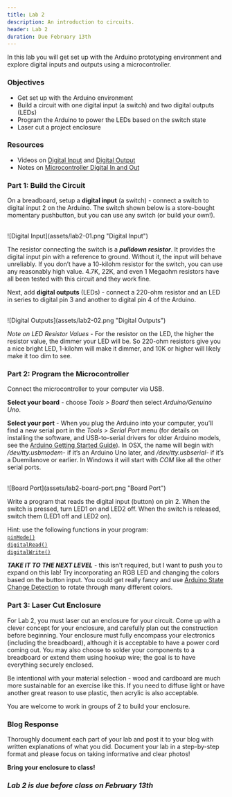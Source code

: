 ```yaml
---
title: Lab 2
description: An introduction to circuits.
header: Lab 2
duration: Due February 13th
---
```


In this lab you will get set up with the Arduino prototyping environment and explore digital inputs and outputs using a microcontroller.

### <span class="lab-sect">Objectives</span>
+ Get set up with the Arduino environment
+ Build a circuit with one digital input (a switch) and two digital outputs (LEDs)
+ Program the Arduino to power the LEDs based on the switch state
+ Laser cut a project enclosure

### <span class="lab-sect">Resources</span>
+ Videos on [Digital Input](https://vimeo.com/86548673) and [Digital Output](https://vimeo.com/86534049)
+ Notes on [Microcontroller Digital In and Out](https://itp.nyu.edu/physcomp/lessons/microcontrollers/digital-input-output/)

### <span class="lab-sect">Part 1: Build the Circuit</span>

On a breadboard, setup a **digital input** (a switch) - connect a switch to digital input 2 on the Arduino. The switch shown below is a store-bought momentary pushbutton, but you can use any switch (or build your own!).

<br>
![Digital Input](assets/lab2-01.png "Digital Input")
<br>

The resistor connecting the switch is a ***pulldown resistor***. It provides the digital input pin with a reference to ground. Without it, the input will behave unreliably. If you don’t have a 10-kilohm resistor for the switch, you can use any reasonably high value. 4.7K, 22K, and even 1 Megaohm resistors have all been tested with this circuit and they work fine.

Next, add **digital outputs** (LEDs) - connect a 220-ohm resistor and an LED in series to digital pin 3 and another to digital pin 4 of the Arduino.

<br>
![Digital Outputs](assets/lab2-02.png "Digital Outputs")
<br>

*Note on LED Resistor Values* - For the resistor on the LED, the higher the resistor value, the dimmer your LED will be. So 220-ohm resistors give you a nice bright LED, 1-kilohm will make it dimmer, and 10K or higher will likely make it too dim to see.

### <span class="lab-sect">Part 2: Program the Microcontroller</span>

Connect the microcontroller to your computer via USB.

**Select your board** - choose *Tools > Board* then select *Arduino/Genuino Uno*.

**Select your port** - When you plug the Arduino into your computer, you’ll find a new serial port in the *Tools > Serial Port* menu (for details on installing the software, and USB-to-serial drivers for older Arduino models, see the [Arduino Getting Started Guide](https://www.arduino.cc/en/Guide/HomePage)). In OSX, the name will begin with */dev/tty.usbmodem-* if it’s an Arduino Uno later, and */dev/tty.usbserial-* if it’s a Duemilanove or earlier. In Windows it will start with *COM* like all the other serial ports.

<br>
![Board Port](assets/lab2-board-port.png "Board Port")
<br>

Write a program that reads the digital input (button) on pin 2. When the switch is pressed, turn LED1 on and LED2 off. When the switch is released, switch them (LED1 off and LED2 on).

Hint: use the following functions in your program:<br>
[`pinMode()`](https://www.arduino.cc/en/Reference/PinMode)<br>
[`digitalRead()`](https://www.arduino.cc/en/Reference/DigitalRead)<br>
[`digitalWrite()`](https://www.arduino.cc/en/Reference/DigitalWrite)


***TAKE IT TO THE NEXT LEVEL*** - this isn't required, but I want to push you to expand on this lab! Try incorporating an RGB LED and changing the colors based on the button input. You could get really fancy and use [Arduino State Change Detection](https://www.arduino.cc/en/Tutorial/StateChangeDetection) to rotate through many different colors.


### <span class="lab-sect">Part 3: Laser Cut Enclosure</span>

<!-- For Lab 2, you can choose to either laser cut or sew a custom enclosure.  -->

For Lab 2, you must laser cut an enclosure for your circuit. Come up with a clever concept for your enclosure, and carefully plan out the construction before beginning. Your enclosure must fully encompass your electronics (including the breadboard), although it is acceptable to have a power cord coming out. You may also choose to solder your components to a breadboard or extend them using hookup wire; the goal is to have everything securely enclosed.

Be intentional with your material selection - wood and cardboard are much more sustainable for an exercise like this. If you need to diffuse light or have another great reason to use plastic, then acrylic is also acceptable.

<!-- If you go a sewable route, -->

You are welcome to work in groups of 2 to build your enclosure.  


### <span class="lab-sect">Blog Response</span>
Thoroughly document each part of your lab and post it to your blog with written explanations of what you did. Document your lab in a step-by-step format and please focus on taking informative and clear photos!

**Bring your enclosure to class!**


### <span class="lab-sect lab">*Lab 2 is due before class on February 13th*</span>
